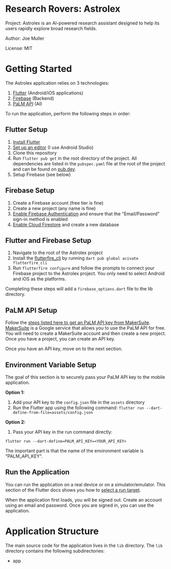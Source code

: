 # Research Rovers: Astrolex

Project: Astrolex is an AI-powered research assistant designed to help its users rapidly explore broad research fields.

Author: Joe Muller

License: MIT

# Getting Started

The Astrolex application relies on 3 technologies:
1. [Flutter](https://flutter.dev/) (Android/iOS applications)
2. [Firebase](https://firebase.google.com/) (Backend)
3. [PaLM API](https://developers.generativeai.google/) (AI) 

To run the application, perform the following steps in order:

## Flutter Setup
1. [Install Flutter](https://docs.flutter.dev/get-started/install)
2. [Set up an editor](https://docs.flutter.dev/get-started/editor) (I use Android Studio)
3. Clone this repository
4. Run `flutter pub get` in the root directory of the project. All dependencies are listed in the `pubspec.yaml` file at the root of the project and can be found on [pub.dev](https://pub.dev/).
5. Setup Firebase (see below)

## Firebase Setup
1. Create a Firebase account (free tier is fine)
2. Create a new project (any name is fine)
3. [Enable Firebase Authentication](https://firebase.google.com/docs/auth/where-to-start) and ensure that the "Email/Password" sign-in method is enabled
4. [Enable Cloud Firestore](https://firebase.google.com/docs/firestore/quickstart) and create a new database

## Flutter and Firebase Setup
1. Navigate to the root of the Astrolex project
2. Install the [flutterfire_cli](https://firebase.google.com/docs/flutter/setup?platform=ios#install-cli-tools) by running `dart pub global acivate flutterfire_cli`
3. Run `flutterfire configure` and follow the prompts to connect your Firebase project to the Astrolex project. You only need to select Android and iOS as the platforms.

Completing these steps will add a `firebase_options.dart` file to the lib directory.

## PaLM API Setup
Follow the [steps listed here to get an PaLM API key from MakerSuite](https://developers.generativeai.google/tutorials/setup). [MakerSuite](https://makersuite.google.com/app/home) is a Google service that allows you to use the PaLM API for free. You will need to create a MakerSuite account and then create a new project. Once you have a project, you can create an API key.

Once you have an API key, move on to the next section.

## Environment Variable Setup
The goal of this section is to securely pass your PaLM API key to the mobile application.

**Option 1:** 
1. Add your API key to the `config.json` file in the `assets` directory
2. Run the Flutter app using the following command: `flutter run --dart-define-from-file=assets/config.json`

**Option 2:**
1. Pass your API key in the run command directly: 
```agsl
flutter run --dart-define=PALM_API_KEY=<YOUR_API_KEY>
```
The important part is that the name of the environment variable is "PALM_API_KEY".

## Run the Application
You can run the application on a real device or on a simulator/emulator. This section of the Flutter docs shows you how to [select a run target](https://docs.flutter.dev/tools/android-studio#running-and-debugging).

When the application first loads, you will be signed out. Create an account using an email and password. Once you are signed in, you can use the application.

# Application Structure
The main source code for the application lives in the `lib` directory. The `lib` directory contains the following subdirectories:
- app